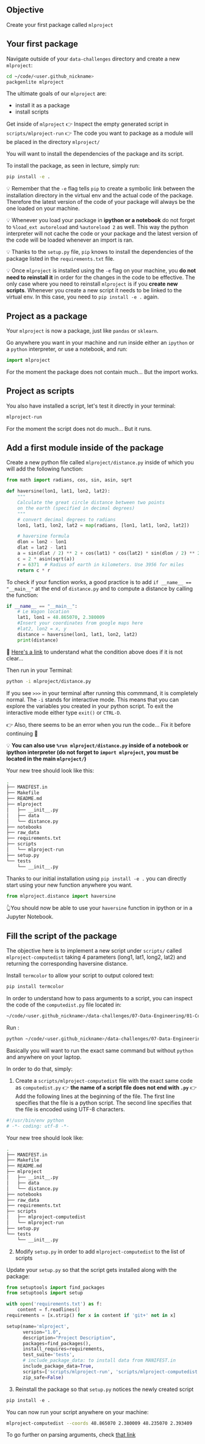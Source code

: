 ## Objective

Create your first package called `mlproject`

## Your first package

Navigate outside of your `data-challenges` directory and create a new `mlproject`:

```bash
cd ~/code/<user.github_nickname>
packgenlite mlproject
```

The ultimate goals of our `mlproject` are:
- install it as a package
- install scripts

Get inside of `mlproject`
👉 Inspect the empty generated script in `scripts/mlproject-run`
👉 The code you want to package as a module will be placed in the directory `mlproject/`

You will want to install the dependencies of the package and its script.

To install the package, as seen in lecture, simply run:

```bash
pip install -e .
```

💡 Remember that the `-e` flag tells `pip` to create a symbolic link between the installation directory in the virtual env and the actual code of the package. Therefore the latest version of the code of your package will always be the one loaded on your machine.

💡 Whenever you load your package in __ipython or a notebook__ do not forget to `%load_ext autoreload` and `%autoreload 2` as well. This way the python interpreter will not cache the code or your package and the latest version of the code will be loaded whenever an import is ran.

💡 Thanks to the `setup.py` file, `pip` knows to install the dependencies of the package listed in the `requirements.txt` file.

💡 Once `mlproject` is installed using the `-e` flag on your machine, you __do not need to reinstall it__ in order for the changes in the code to be effective. The only case where you need to reinstall `mlproject` is if you __create new scripts__. Whenever you create a new script it needs to be linked to the virtual env. In this case, you need to `pip install -e .` again.

## Project as a package

Your `mlproject` is now a package, just like `pandas` or `sklearn`.

Go anywhere you want in your machine and run inside either an `ipython` or a `python` interpreter, or use a notebook, and run:

```python
import mlproject
```

For the moment the package does not contain much... But the import works.

## Project as scripts

You also have installed a script, let's test it directly in your terminal:
```bash
mlproject-run
```

For the moment the script does not do much... But it runs.

## Add a first module inside of the package

Create a new python file called `mlproject/distance.py` inside of which you will add the following function:

```python
from math import radians, cos, sin, asin, sqrt

def haversine(lon1, lat1, lon2, lat2):
    """
    Calculate the great circle distance between two points
    on the earth (specified in decimal degrees)
    """
    # convert decimal degrees to radians
    lon1, lat1, lon2, lat2 = map(radians, [lon1, lat1, lon2, lat2])

    # haversine formula
    dlon = lon2 - lon1
    dlat = lat2 - lat1
    a = sin(dlat / 2) ** 2 + cos(lat1) * cos(lat2) * sin(dlon / 2) ** 2
    c = 2 * asin(sqrt(a))
    r = 6371  # Radius of earth in kilometers. Use 3956 for miles
    return c * r
```

To check if your function works, a good practice is to add `if __name__ == "__main__"` at the end of `distance.py` and to compute a distance by calling the function:

```python
if __name__ == "__main__":
    # Le Wagon location
    lat1, lon1 = 48.865070, 2.380009
    #Insert your coordinates from google maps here
    #lat2, lon2 = x, y
    distance = haversine(lon1, lat1, lon2, lat2)
    print(distance)
```

🤔 [Here's a link](https://www.geeksforgeeks.org/what-does-the-if-__name__-__main__-do/) to understand what the condition above does if it is not clear...

Then run in your Terminal:

```bash
python -i mlproject/distance.py
```

If you see `>>>` in your terminal after running this commmand, it is completely normal. The `-i` stands for interactive mode. This means that you can explore the variables you created in your python script. To exit the interactive mode either type `exit()` or `CTRL-D`.

👉 Also, there seems to be an error when you run the code... Fix it before continuing 🙏

💡 __You can also use `%run mlproject/distance.py` inside of a notebook or ipython interpreter (do not forget to `import mlproject`, you must be located in the main `mlproject/`)__

Your new tree should look like this:

```bash
.
├── MANIFEST.in
├── Makefile
├── README.md
├── mlproject
│   ├── __init__.py
│   ├── data
│   └── distance.py
├── notebooks
├── raw_data
├── requirements.txt
├── scripts
│   └── mlproject-run
├── setup.py
└── tests
    └── __init__.py
```

Thanks to our initial installation using `pip install -e .` you can directly start using your new function anywhere you want.

```python
from mlproject.distance import haversine
```

👆You should now be able to use your `haversine` function in ipython or in a Jupyter Notebook.

## Fill the script of the package

The objective here is to implement a new script under `scripts/` called `mlproject-computedist` taking 4 parameters (long1, lat1, long2, lat2) and returning the corresponding haversine distance.

Install `termcolor` to allow your script to output colored text:

``` bash
pip install termcolor
```

In order to understand how to pass arguments to a script, you can inspect the code of the `computedist.py` file located in:

```bash
~/code/<user.github_nickname>/data-challenges/07-Data-Engineering/01-Code-as-a-Product/02-Package-installation
```

Run :

```bash
python ~/code/<user.github_nickname>/data-challenges/07-Data-Engineering/01-Code-as-a-Product/02-Package-installation/computedist.py --coords 48.865 2.380 48.235 2.393
```

Basically you will want to run the exact same command but without `python` and anywhere on your laptop.

In order to do that, simply:

1. Create a `scripts/mlproject-computedist` file with the exact same code as `computedist.py`
👉 __the name of a script file does not end with `.py`__
👉 Add the following lines at the beginning of the file. The first line specifies that the file is a python script. The second line specifies that the file is encoded using UTF-8 characters.

``` python
#!/usr/bin/env python
# -*- coding: utf-8 -*-
```

Your new tree should look like:
```bash
.
├── MANIFEST.in
├── Makefile
├── README.md
├── mlproject
│   ├── __init__.py
│   ├── data
│   └── distance.py
├── notebooks
├── raw_data
├── requirements.txt
├── scripts
│   ├── mlproject-computedist
│   └── mlproject-run
├── setup.py
└── tests
    └── __init__.py
```

2. Modify `setup.py` in order to add `mlproject-computedist` to the list of scripts

Update your `setup.py` so that the script gets installed along with the package:

```python
from setuptools import find_packages
from setuptools import setup

with open('requirements.txt') as f:
    content = f.readlines()
requirements = [x.strip() for x in content if 'git+' not in x]

setup(name='mlproject',
      version="1.0",
      description="Project Description",
      packages=find_packages(),
      install_requires=requirements,
      test_suite='tests',
      # include_package_data: to install data from MANIFEST.in
      include_package_data=True,
      scripts=['scripts/mlproject-run', 'scripts/mlproject-computedist'],
      zip_safe=False)
```

3. Reinstall the package so that `setup.py` notices the newly created script

```python
pip install -e .
```

You can now run your script anywhere on your machine:

```bash
mlproject-computedist --coords 48.865070 2.380009 48.235070 2.393409
```

To go further on parsing arguments, check [that link](https://realpython.com/python-command-line-arguments/)
